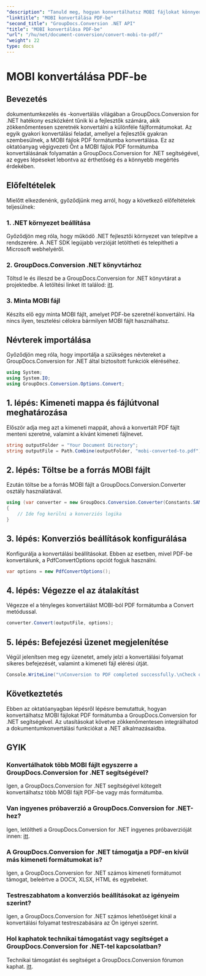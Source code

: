 ```yaml
---
"description": "Tanuld meg, hogyan konvertálhatsz MOBI fájlokat könnyedén PDF-be a GroupDocs.Conversion for .NET segítségével. Kövesd lépésről lépésre szóló útmutatónkat."
"linktitle": "MOBI konvertálása PDF-be"
"second_title": "GroupDocs.Conversion .NET API"
"title": "MOBI konvertálása PDF-be"
"url": "/hu/net/document-conversion/convert-mobi-to-pdf/"
"weight": 22
type: docs
---
```

# MOBI konvertálása PDF-be

## Bevezetés
dokumentumkezelés és -konvertálás világában a GroupDocs.Conversion for .NET hatékony eszközként tűnik ki a fejlesztők számára, akik zökkenőmentesen szeretnék konvertálni a különféle fájlformátumokat. Az egyik gyakori konvertálási feladat, amellyel a fejlesztők gyakran szembesülnek, a MOBI fájlok PDF formátumba konvertálása. Ez az oktatóanyag végigvezeti Önt a MOBI fájlok PDF formátumba konvertálásának folyamatán a GroupDocs.Conversion for .NET segítségével, az egyes lépéseket lebontva az érthetőség és a könnyebb megértés érdekében.
## Előfeltételek
Mielőtt elkezdenénk, győződjünk meg arról, hogy a következő előfeltételek teljesülnek:
### 1. .NET környezet beállítása
Győződjön meg róla, hogy működő .NET fejlesztői környezet van telepítve a rendszerére. A .NET SDK legújabb verzióját letöltheti és telepítheti a Microsoft webhelyéről.
### 2. GroupDocs.Conversion .NET könyvtárhoz
Töltsd le és illeszd be a GroupDocs.Conversion for .NET könyvtárat a projektedbe. A letöltési linket itt találod: [itt](https://releases.groupdocs.com/conversion/net/).
### 3. Minta MOBI fájl
Készíts elő egy minta MOBI fájlt, amelyet PDF-be szeretnél konvertálni. Ha nincs ilyen, tesztelési célokra bármilyen MOBI fájlt használhatsz.

## Névterek importálása
Győződjön meg róla, hogy importálja a szükséges névtereket a GroupDocs.Conversion for .NET által biztosított funkciók eléréséhez.
```csharp
using System;
using System.IO;
using GroupDocs.Conversion.Options.Convert;
```
## 1. lépés: Kimeneti mappa és fájlútvonal meghatározása
Először adja meg azt a kimeneti mappát, ahová a konvertált PDF fájlt menteni szeretné, valamint a kívánt kimeneti fájlnevet.
```csharp
string outputFolder = "Your Document Directory";
string outputFile = Path.Combine(outputFolder, "mobi-converted-to.pdf");
```
## 2. lépés: Töltse be a forrás MOBI fájlt
Ezután töltse be a forrás MOBI fájlt a GroupDocs.Conversion.Converter osztály használatával.
```csharp
using (var converter = new GroupDocs.Conversion.Converter(Constants.SAMPLE_MOBI))
{
    // Ide fog kerülni a konverziós logika
}
```
## 3. lépés: Konverziós beállítások konfigurálása
Konfigurálja a konvertálási beállításokat. Ebben az esetben, mivel PDF-be konvertálunk, a PdfConvertOptions opciót fogjuk használni.
```csharp
var options = new PdfConvertOptions();
```
## 4. lépés: Végezze el az átalakítást
Végezze el a tényleges konvertálást MOBI-ból PDF formátumba a Convert metódussal.
```csharp
converter.Convert(outputFile, options);
```
## 5. lépés: Befejezési üzenet megjelenítése
Végül jelenítsen meg egy üzenetet, amely jelzi a konvertálási folyamat sikeres befejezését, valamint a kimeneti fájl elérési útját.
```csharp
Console.WriteLine("\nConversion to PDF completed successfully.\nCheck output in {0}", outputFolder);
```

## Következtetés
Ebben az oktatóanyagban lépésről lépésre bemutattuk, hogyan konvertálhatsz MOBI fájlokat PDF formátumba a GroupDocs.Conversion for .NET segítségével. Az utasításokat követve zökkenőmentesen integrálhatod a dokumentumkonvertálási funkciókat a .NET alkalmazásaidba.
## GYIK
### Konvertálhatok több MOBI fájlt egyszerre a GroupDocs.Conversion for .NET segítségével?
Igen, a GroupDocs.Conversion for .NET segítségével kötegelt konvertálhatsz több MOBI fájlt PDF-be vagy más formátumba.
### Van ingyenes próbaverzió a GroupDocs.Conversion for .NET-hez?
Igen, letöltheti a GroupDocs.Conversion for .NET ingyenes próbaverzióját innen: [itt](https://releases.groupdocs.com/).
### A GroupDocs.Conversion for .NET támogatja a PDF-en kívül más kimeneti formátumokat is?
Igen, a GroupDocs.Conversion for .NET számos kimeneti formátumot támogat, beleértve a DOCX, XLSX, HTML és egyebeket.
### Testreszabhatom a konverziós beállításokat az igényeim szerint?
Igen, a GroupDocs.Conversion for .NET számos lehetőséget kínál a konvertálási folyamat testreszabására az Ön igényei szerint.
### Hol kaphatok technikai támogatást vagy segítséget a GroupDocs.Conversion for .NET-tel kapcsolatban?
Technikai támogatást és segítséget a GroupDocs.Conversion fórumon kaphat. [itt](https://forum.groupdocs.com/c/conversion/11).
